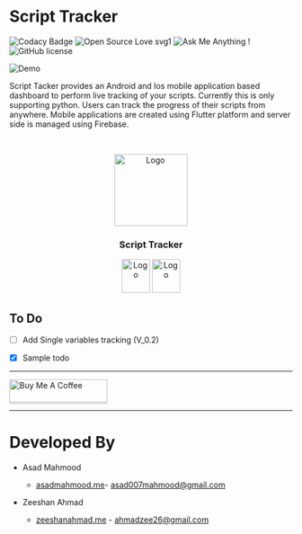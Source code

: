 # Script Tracker
![Codacy Badge](https://api.codacy.com/project/badge/Grade/b3ef17f5a8504600931abfa60ac01006)
 ![Open Source Love svg1](https://badges.frapsoft.com/os/v1/open-source.svg?v=103)
  ![Ask Me Anything !](https://img.shields.io/badge/Ask%20me-anything-1abc9c.svg)
![GitHub license](https://img.shields.io/github/license/Naereen/StrapDown.js.svg)


![Demo](https://github.com/Zeeshanahmad4/Script-Tracker/blob/master/Demo.gif)

Script Tacker provides an Android and Ios mobile application based dashboard to perform live tracking of your scripts. Currently this is only supporting python. Users can track the progress of their scripts from anywhere. Mobile applications are created using Flutter platform and server side is managed using Firebase.


<!-- PROJECT LOGO -->
<br />
<p align="center">
    <img src="https://github.com/Zeeshanahmad4/Script-Tracker/blob/master/resources/circle-cropped.png" alt="Logo" width="130" height="128">  </a>
  <h3 align="center">Script Tracker</h3>
  
<p align="center">
    <img src="https://img.icons8.com/color/480/000000/google-play.png" alt="Logo" width="50" height="60">
       <img src="https://image.flaticon.com/icons/svg/831/831276.svg" alt="Logo" width="50" height="60">


## To Do

-   [ ] Add Single variables tracking  (V_0.2) 
-   [x] Sample todo 


---

<a href="https://www.buymeacoffee.com/zeedsadasda2323" target="_blank"><img src="https://cdn.buymeacoffee.com/buttons/default-blue.png" alt="Buy Me A Coffee" style="height: 41px !important;width: 174px !important;box-shadow: 0px 3px 2px 0px rgba(190, 190, 190, 0.5) !important;-webkit-box-shadow: 0px 3px 2px 0px rgba(190, 190, 190, 0.5) !important;" ></a>

---



# Developed By

* Asad Mahmood
  * [asadmahmood.me](http://asadmahmood.me)- <asad007mahmood@gmail.com>
  
* Zeeshan Ahmad 
  * [zeeshanahmad.me](http://zeeshanahmad.me) - <ahmadzee26@gmail.com>


